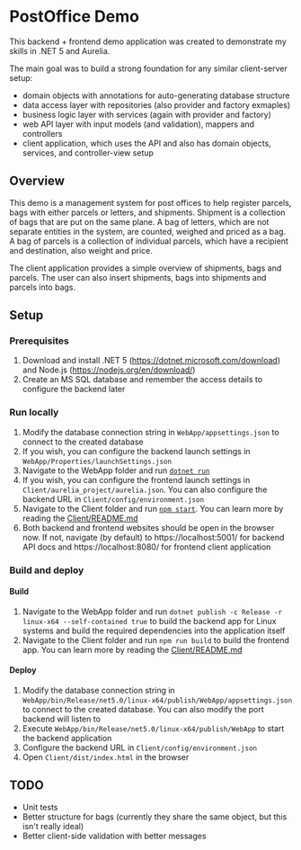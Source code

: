 # PostOffice Demo

This backend + frontend demo application was created to demonstrate my skills in .NET 5 and Aurelia.  

The main goal was to build a strong foundation for any similar client-server setup:

- domain objects with annotations for auto-generating database structure
- data access layer with repositories (also provider and factory exmaples)
- business logic layer with services (again with provider and factory)
- web API layer with input models (and validation), mappers and controllers
- client application, which uses the API and also has domain objects, services, and controller-view setup

## Overview

This demo is a management system for post offices to help register parcels, bags with either parcels or letters, and shipments. Shipment is a collection of bags that are put on the same plane. A bag of letters, which are not separate entities in the system, are counted, weighed and priced as a bag. A bag of parcels is a collection of individual parcels, which have a recipient and destination, also weight and price.

The client application provides a simple overview of shipments, bags and parcels. The user can also insert shipments, bags into shipments and parcels into bags.

## Setup

### Prerequisites

1. Download and install .NET 5 (https://dotnet.microsoft.com/download) and Node.js (https://nodejs.org/en/download/)
2. Create an MS SQL database and remember the access details to configure the backend later

### Run locally

1. Modify the database connection string in `WebApp/appsettings.json` to connect to the created database
2. If you wish, you can configure the backend launch settings in `WebApp/Properties/launchSettings.json`
3. Navigate to the WebApp folder and run [`dotnet run`](https://docs.microsoft.com/en-us/dotnet/core/tools/dotnet-run)
4. If you wish, you can configure the frontend launch settings in `Client/aurelia_project/aurelia.json`. You can also configure the backend URL in `Client/config/environment.json`
4. Navigate to the Client folder and run [`npm start`](https://docs.npmjs.com/cli/v7/commands/npm-start). You can learn more by reading the [Client/README.md](Client/README.md)
5. Both backend and frontend websites should be open in the browser now. If not, navigate (by default) to https://localhost:5001/ for backend API docs and https://localhost:8080/ for frontend client application

### Build and deploy

#### Build
1. Navigate to the WebApp folder and run `dotnet publish -c Release -r linux-x64 --self-contained true` to build the backend app for Linux systems and build the required dependencies into the application itself
2. Navigate to the Client folder and run `npm run build` to build the frontend app. You can learn more by reading the [Client/README.md](Client/README.md)

#### Deploy

1. Modify the database connection string in `WebApp/bin/Release/net5.0/linux-x64/publish/WebApp/appsettings.json` to connect to the created database. You can also modify the port backend will listen to
2. Execute `WebApp/bin/Release/net5.0/linux-x64/publish/WebApp` to start the backend application
3. Configure the backend URL in `Client/config/environment.json`
4. Open `Client/dist/index.html` in the browser

## TODO

- Unit tests
- Better structure for bags (currently they share the same object, but this isn't really ideal)
- Better client-side validation with better messages